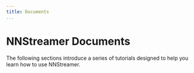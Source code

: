 ```yaml
---
title: Documents
...
```


# NNStreamer Documents

The following sections introduce a series of tutorials designed to help
you learn how to use NNStreamer.
